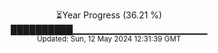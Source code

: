 <p align="center">
⏳Year Progress (36.21 %) <br>
██████████▁▁▁▁▁▁▁▁▁▁▁▁▁▁▁▁▁▁▁▁ <br>
<sub>Updated: Sun, 12 May 2024 12:31:39 GMT</sub>
</p>

